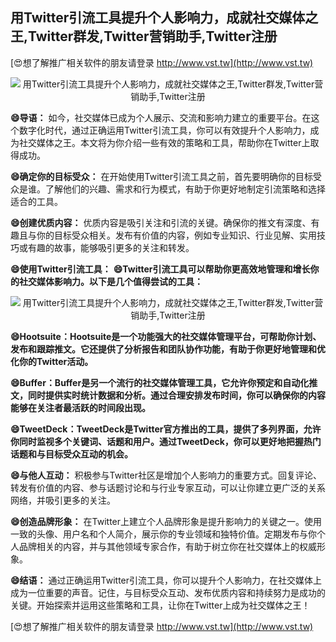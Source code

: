 ## **用Twitter引流工具提升个人影响力，成就社交媒体之王,Twitter群发,Twitter营销助手,Twitter注册**

[😍想了解推广相关软件的朋友请登录 http://www.vst.tw](http://www.vst.tw)

 <center><img src="https://vst.tw/MP4/tuiguang/png/8.png" alt="用Twitter引流工具提升个人影响力，成就社交媒体之王,Twitter群发,Twitter营销助手,Twitter注册"></center>

**😄导语：**
如今，社交媒体已成为个人展示、交流和影响力建立的重要平台。在这个数字化时代，通过正确运用Twitter引流工具，你可以有效提升个人影响力，成为社交媒体之王。本文将为你介绍一些有效的策略和工具，帮助你在Twitter上取得成功。

**😄确定你的目标受众：**
在开始使用Twitter引流工具之前，首先要明确你的目标受众是谁。了解他们的兴趣、需求和行为模式，有助于你更好地制定引流策略和选择适合的工具。

**😄创建优质内容：**
优质内容是吸引关注和引流的关键。确保你的推文有深度、有趣且与你的目标受众相关。发布有价值的内容，例如专业知识、行业见解、实用技巧或有趣的故事，能够吸引更多的关注和转发。

**😄使用Twitter引流工具：**
**😄Twitter引流工具可以帮助你更高效地管理和增长你的社交媒体影响力。以下是几个值得尝试的工具：**

 <center><img src="https://vst.tw/MP4/tuiguang/png/3.png" alt="用Twitter引流工具提升个人影响力，成就社交媒体之王,Twitter群发,Twitter营销助手,Twitter注册"></center>

**😄Hootsuite：Hootsuite是一个功能强大的社交媒体管理平台，可帮助你计划、发布和跟踪推文。它还提供了分析报告和团队协作功能，有助于你更好地管理和优化你的Twitter活动。**

**😄Buffer：Buffer是另一个流行的社交媒体管理工具，它允许你预定和自动化推文，同时提供实时统计数据和分析。通过合理安排发布时间，你可以确保你的内容能够在关注者最活跃的时间段出现。**

**😄TweetDeck：TweetDeck是Twitter官方推出的工具，提供了多列界面，允许你同时监视多个关键词、话题和用户。通过TweetDeck，你可以更好地把握热门话题和与目标受众互动的机会。**

**😄与他人互动：**
积极参与Twitter社区是增加个人影响力的重要方式。回复评论、转发有价值的内容、参与话题讨论和与行业专家互动，可以让你建立更广泛的关系网络，并吸引更多的关注。

**😄创造品牌形象：**
在Twitter上建立个人品牌形象是提升影响力的关键之一。使用一致的头像、用户名和个人简介，展示你的专业领域和独特价值。定期发布与你个人品牌相关的内容，并与其他领域专家合作，有助于树立你在社交媒体上的权威形象。

**😄结语：**
通过正确运用Twitter引流工具，你可以提升个人影响力，在社交媒体上成为一位重要的声音。记住，与目标受众互动、发布优质内容和持续努力是成功的关键。开始探索并运用这些策略和工具，让你在Twitter上成为社交媒体之王！

[😍想了解推广相关软件的朋友请登录 http://www.vst.tw](http://www.vst.tw)




